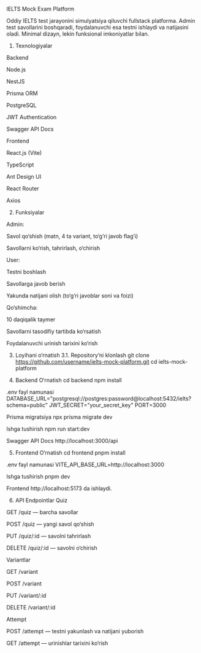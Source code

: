 IELTS Mock Exam Platform

Oddiy IELTS test jarayonini simulyatsiya qiluvchi fullstack platforma. Admin test savollarini boshqaradi, foydalanuvchi esa testni ishlaydi va natijasini oladi. Minimal dizayn, lekin funksional imkoniyatlar bilan.

1. Texnologiyalar

Backend

Node.js

NestJS

Prisma ORM

PostgreSQL

JWT Authentication

Swagger API Docs

Frontend

React.js (Vite)

TypeScript

Ant Design UI

React Router

Axios

2. Funksiyalar

Admin:

Savol qo‘shish (matn, 4 ta variant, to‘g‘ri javob flag’i)

Savollarni ko‘rish, tahrirlash, o‘chirish

User:

Testni boshlash

Savollarga javob berish

Yakunda natijani olish (to‘g‘ri javoblar soni va foizi)

Qo‘shimcha:

10 daqiqalik taymer

Savollarni tasodifiy tartibda ko‘rsatish

Foydalanuvchi urinish tarixini ko‘rish

3. Loyihani o‘rnatish
3.1. Repository’ni klonlash
git clone https://github.com/username/ielts-mock-platform.git
cd ielts-mock-platform

4. Backend
O‘rnatish
cd backend
npm install

.env fayl namunasi
DATABASE_URL="postgresql://postgres:password@localhost:5432/ielts?schema=public"
JWT_SECRET="your_secret_key"
PORT=3000

Prisma migratsiya
npx prisma migrate dev

Ishga tushirish
npm run start:dev

Swagger API Docs
http://localhost:3000/api

5. Frontend
O‘rnatish
cd frontend
pnpm install

.env fayl namunasi
VITE_API_BASE_URL=http://localhost:3000

Ishga tushirish
pnpm dev


Frontend http://localhost:5173 da ishlaydi.

6. API Endpointlar
Quiz

GET /quiz — barcha savollar

POST /quiz — yangi savol qo‘shish

PUT /quiz/:id — savolni tahrirlash

DELETE /quiz/:id — savolni o‘chirish

Variantlar

GET /variant

POST /variant

PUT /variant/:id

DELETE /variant/:id

Attempt

POST /attempt — testni yakunlash va natijani yuborish

GET /attempt — urinishlar tarixini ko‘rish